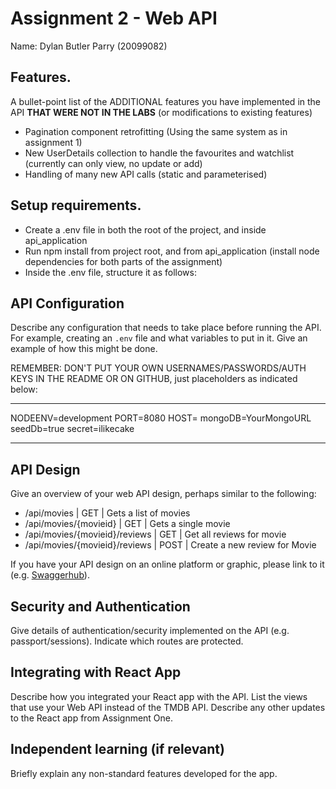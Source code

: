 # Assignment 2 - Web API

Name: Dylan Butler Parry (20099082)

## Features.

A bullet-point list of the ADDITIONAL features you have implemented in the API **THAT WERE NOT IN THE LABS** (or modifications to existing features)
 
 + Pagination component retrofitting (Using the same system as in assignment 1)
 + New UserDetails collection to handle the favourites and watchlist (currently can only view, no update or add)
 + Handling of many new API calls (static and parameterised)

## Setup requirements.

+ Create a .env file in both the root of the project, and inside api_application
+ Run npm install from project root, and from api_application (install node dependencies for both parts of the assignment)
+ Inside the .env file, structure it as follows:

## API Configuration

Describe any configuration that needs to take place before running the API. For example, creating an `.env` file and what variables to put in it. Give an example of how this might be done.

REMEMBER: DON'T PUT YOUR OWN USERNAMES/PASSWORDS/AUTH KEYS IN THE README OR ON GITHUB, just placeholders as indicated below:

______________________
NODEENV=development
PORT=8080
HOST=
mongoDB=YourMongoURL
seedDb=true
secret=ilikecake
______________________

## API Design
Give an overview of your web API design, perhaps similar to the following: 

- /api/movies | GET | Gets a list of movies 
- /api/movies/{movieid} | GET | Gets a single movie 
- /api/movies/{movieid}/reviews | GET | Get all reviews for movie 
- /api/movies/{movieid}/reviews | POST | Create a new review for Movie 

If you have your API design on an online platform or graphic, please link to it (e.g. [Swaggerhub](https://app.swaggerhub.com/)).

## Security and Authentication

Give details of authentication/security implemented on the API (e.g. passport/sessions). Indicate which routes are protected.

## Integrating with React App

Describe how you integrated your React app with the API. List the views that use your Web API instead of the TMDB API. Describe any other updates to the React app from Assignment One.

## Independent learning (if relevant)

Briefly explain any non-standard features developed for the app.   